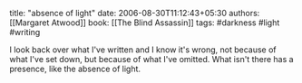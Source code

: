 
title: "absence of light"
date: 2006-08-30T11:12:43+05:30
authors: [[Margaret Atwood]]
book: [[The Blind Assassin]]
tags: #darkness #light #writing

I look back over what I've written and I know it's wrong, not because of what I've set down, but because of what I've omitted. What isn't there has a presence, like the absence of light.
